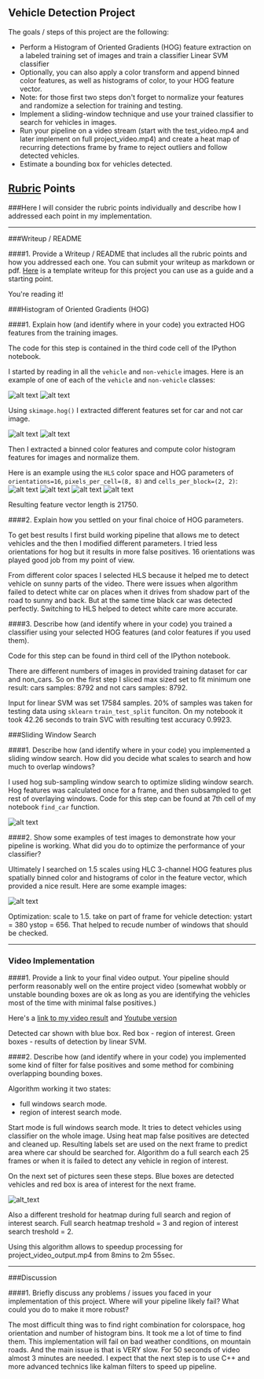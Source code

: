 
**Vehicle Detection Project**
---
The goals / steps of this project are the following:

* Perform a Histogram of Oriented Gradients (HOG) feature extraction on a labeled training set of images and train a classifier Linear SVM classifier
* Optionally, you can also apply a color transform and append binned color features, as well as histograms of color, to your HOG feature vector. 
* Note: for those first two steps don't forget to normalize your features and randomize a selection for training and testing.
* Implement a sliding-window technique and use your trained classifier to search for vehicles in images.
* Run your pipeline on a video stream (start with the test_video.mp4 and later implement on full project_video.mp4) and create a heat map of recurring detections frame by frame to reject outliers and follow detected vehicles.
* Estimate a bounding box for vehicles detected.

[//]: # (Image References)
[car]: ./test_images/5959.png
[not_car]: ./test_images/image3710.png
[hog_car]: ./output_images/hog_features.jpg
[hog_not_car]: ./output_images/hog_features_not_car.jpg
[normalized_features_1]: ./output_images/normalized_features_1.jpg
[normalized_features_2]: ./output_images/normalized_features_2.jpg
[normalized_features_3]: ./output_images/normalized_features_3.jpg
[normalized_features_4]: ./output_images/normalized_features_4.jpg
[found_car]: ./output_images/found_cars.jpg
[found_car_all]: ./output_images/found_cars_all_tests.jpg
[video1]: ./project_video_output.mp4
[region_of_interest]: ./output_images/found_cars_region_of_interest.jpg


## [Rubric](https://review.udacity.com/#!/rubrics/513/view) Points
###Here I will consider the rubric points individually and describe how I addressed each point in my implementation.  

---
###Writeup / README

####1. Provide a Writeup / README that includes all the rubric points and how you addressed each one.  You can submit your writeup as markdown or pdf.  [Here](https://github.com/udacity/CarND-Vehicle-Detection/blob/master/writeup_template.md) is a template writeup for this project you can use as a guide and a starting point.  

You're reading it!

###Histogram of Oriented Gradients (HOG)

####1. Explain how (and identify where in your code) you extracted HOG features from the training images.

The code for this step is contained in the third code cell of the IPython notebook.  

I started by reading in all the `vehicle` and `non-vehicle` images.  Here is an example of one of each of the `vehicle` and `non-vehicle` classes:

![alt text][car]
![alt text][not_car]

Using `skimage.hog()` I extracted different features set for car and not car image.

![alt text][hog_car]
![alt text][hog_not_car]

Then I extracted a binned color features and compute color histogram features for images and normalize them.

Here is an example using the `HLS` color space and HOG parameters of `orientations=16`, `pixels_per_cell=(8, 8)` and `cells_per_block=(2, 2)`:
![alt text][normalized_features_1]
![alt text][normalized_features_2]
![alt text][normalized_features_3]
![alt text][normalized_features_4]

Resulting feature vector length is 21750.

####2. Explain how you settled on your final choice of HOG parameters.

To get best results I first build working pipeline that allows me to detect vehicles and the then I modified different parameters.
I tried less orientations for hog but it results in more false positives. 16 orientations was played good job from my point of view.

From different color spaces I selected HLS because it helped me to detect vehicle on sunny parts of the video. There were issues when algorithm failed to detect white car on places when it drives from shadow part of the road to sunny and back. But at the same time black car was detected perfectly. Switching to HLS helped to detect white care more accurate.

####3. Describe how (and identify where in your code) you trained a classifier using your selected HOG features (and color features if you used them).

Code for this step can be found in third cell of the IPython notebook.
 
There are different numbers of images in provided training dataset for car and non_cars. So on the first step I sliced max sized set to fit minimum one result: cars samples:  8792 and not cars samples:  8792.
 
Input for linear SVM was set 17584 samples. 20% of samples was taken for testing data using `sklearn` `train_test_split` funciton.
On my notebook it took 42.26 seconds to train SVC with resulting test accuracy 0.9923.
 
###Sliding Window Search

####1. Describe how (and identify where in your code) you implemented a sliding window search.  How did you decide what scales to search and how much to overlap windows?

I used hog sub-sampling window search to optimize sliding window search. Hog features was calculated once for a frame, and then subsampled to get rest of overlaying windows.
Code for this step can be found at 7th cell of my notebook `find_car` function.

![alt text][found_car]

####2. Show some examples of test images to demonstrate how your pipeline is working.  What did you do to optimize the performance of your classifier?

Ultimately I searched on 1.5 scales using HLC 3-channel HOG features plus spatially binned color and histograms of color in the feature vector, which provided a nice result.  Here are some example images:

![alt text][found_car_all]

Optimization: scale to 1.5. take on part of frame for vehicle detection: ystart = 380 ystop = 656.
That helped to recude number of windows that should be checked.

---

### Video Implementation

####1. Provide a link to your final video output.  Your pipeline should perform reasonably well on the entire project video (somewhat wobbly or unstable bounding boxes are ok as long as you are identifying the vehicles most of the time with minimal false positives.)

Here's a [link to my video result](./project_video_output.mp4) and [Youtube version](https://youtu.be/T7QveuB8CT4)

Detected car shown with blue box. Red box - region of interest. Green boxes - results of detection by linear SVM.

####2. Describe how (and identify where in your code) you implemented some kind of filter for false positives and some method for combining overlapping bounding boxes.

Algorithm working it two states:
 - full windows search mode.
 - region of interest search mode.

Start mode is full windows search mode. It tries to detect vehicles using classifier on the whole image.
Using heat map false positives are detected and cleaned up. Resulting labels set are used on the next frame to predict area where car should be searched for.
Algorithm do a full search each 25 frames or when it is failed to detect any vehicle in region of interest.

On the next set of pictures seen these steps. Blue boxes are detected vehicles and red box is area of interest for the next frame.

![alt_text][region_of_interest]

Also a different treshold for heatmap during full search and region of interest search.
Full search heatmap treshold = 3 and region of interest search treshold = 2.

Using this algorithm allows to speedup processing for project_video_output.mp4 from 8mins to 2m 55sec.
  
---

###Discussion

####1. Briefly discuss any problems / issues you faced in your implementation of this project.  Where will your pipeline likely fail?  What could you do to make it more robust?

The most difficult thing was to find right combination for colorspace, hog orientation and number of histogram bins. It took me a lot of time to find them.
This implementation will fail on bad weather conditions, on mountain roads. And the main issue is that is VERY slow. For 50 seconds of video almost 3 minutes are needed.
I expect that the next step is to use C++ and more advanced technics like kalman filters to speed up pipeline.